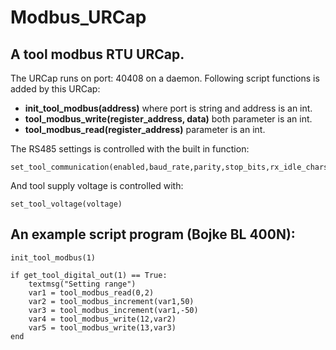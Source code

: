 # Modbus_URCap

## A tool modbus RTU URCap.
The URCap runs on port: 40408 on a daemon. Following script functions is added by this URCap:
 
*	**init_tool_modbus(address)** where port is string and address is an int.
*	**tool_modbus_write(register_address, data)** both parameter is an int.
*	**tool_modbus_read(register_address)** parameter is an int.

The RS485 settings is controlled with the built in function:

    set_tool_communication(enabled,baud_rate,parity,stop_bits,rx_idle_chars,tx_idle_chars)


And tool supply voltage is controlled with:

    set_tool_voltage(voltage)

## An example script program (Bojke BL 400N):
    init_tool_modbus(1)

    if get_tool_digital_out(1) == True:
        textmsg("Setting range")
        var1 = tool_modbus_read(0,2)
        var2 = tool_modbus_increment(var1,50)
        var3 = tool_modbus_increment(var1,-50)
        var4 = tool_modbus_write(12,var2)
        var5 = tool_modbus_write(13,var3)
    end